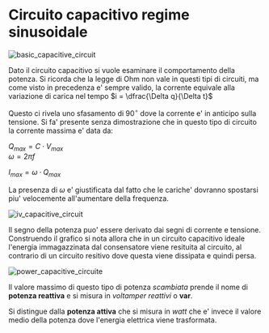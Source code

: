 # Circuito capacitivo regime sinusoidale  

![basic_capacitive_circuit](https://github.com/dennyb87/elettrotecnica-serale/assets/7195133/1ab2e41c-3543-468d-a822-8232cafe5c72)  

Dato il circuito capacitivo si vuole esaminare il comportamento della potenza. Si ricorda che la legge di Ohm non vale in questi tipi di circuiti, ma come visto in precedenza e' sempre valido, la corrente equivale alla variazione di carica nel tempo $i =  \dfrac{\Delta q}{\Delta t}$  

Questo ci rivela uno sfasamento di $90^\circ$ dove la corrente e' in anticipo sulla tensione. Si fa' presente senza dimostrazione che in questo tipo di circuito la corrente massima e' data da:  

$Q_{max} = C \cdot V_{max}$  
$\omega = 2\pi f$  

$I_{max} = \omega \cdot Q_{max}$  

La presenza di $\omega$ e' giustificata dal fatto che le cariche' dovranno spostarsi piu' velocemente all'aumentare della frequenza.  

![iv_capacitive_circuit](https://github.com/dennyb87/elettrotecnica-serale/assets/7195133/472b45c0-dccb-4690-8f99-70f82a23919a)  

Il segno della potenza puo' essere derivato dai segni di corrente e tensione. Construendo il grafico si nota allora che in un circuito capacitivo ideale l'energia immagazzinata dal consensatore viene resituita al circuito, al contrario di un circuito resitivo dove questa viene dissipata e quindi persa.  

![power_capacitive_circuite](https://github.com/dennyb87/elettrotecnica-serale/assets/7195133/14269777-2b56-4c33-9a98-49f4de6b0936)  

Il valore massimo di questo tipo di potenza *scambiata* prende il nome di **potenza reattiva** e si misura in *voltamper reattivi* o **var**.  

Si distingue dalla **potenza attiva** che si misura in *watt* che e' invece il valore medio della potenza dove l'energia elettrica viene trasformata.  
